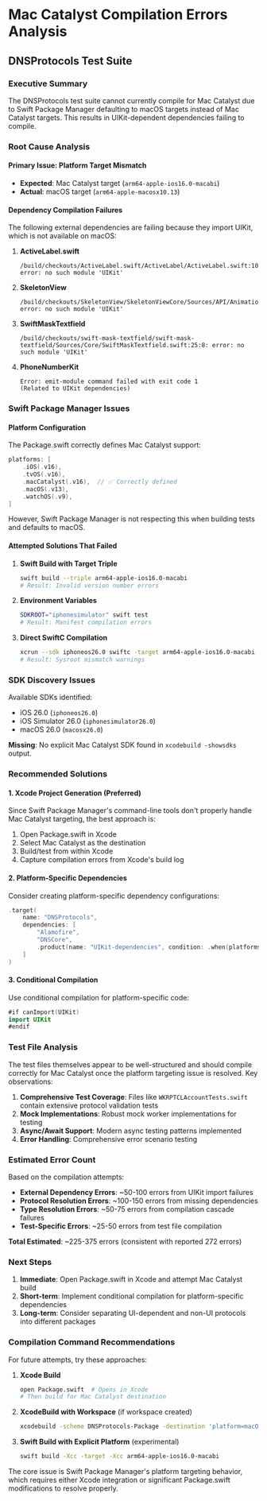 # Mac Catalyst Compilation Errors Analysis
## DNSProtocols Test Suite

### Executive Summary
The DNSProtocols test suite cannot currently compile for Mac Catalyst due to Swift Package Manager defaulting to macOS targets instead of Mac Catalyst targets. This results in UIKit-dependent dependencies failing to compile.

### Root Cause Analysis

#### Primary Issue: Platform Target Mismatch
- **Expected**: Mac Catalyst target (`arm64-apple-ios16.0-macabi`)
- **Actual**: macOS target (`arm64-apple-macosx10.13`)

#### Dependency Compilation Failures
The following external dependencies are failing because they import UIKit, which is not available on macOS:

1. **ActiveLabel.swift**
   ```
   /build/checkouts/ActiveLabel.swift/ActiveLabel/ActiveLabel.swift:10:8: error: no such module 'UIKit'
   ```

2. **SkeletonView**
   ```
   /build/checkouts/SkeletonView/SkeletonViewCore/Sources/API/AnimationBuilder/SkeletonAnimationBuilder.swift:9:8: error: no such module 'UIKit'
   ```

3. **SwiftMaskTextfield**
   ```
   /build/checkouts/swift-mask-textfield/swift-mask-textfield/Sources/Core/SwiftMaskTextfield.swift:25:8: error: no such module 'UIKit'
   ```

4. **PhoneNumberKit**
   ```
   Error: emit-module command failed with exit code 1
   (Related to UIKit dependencies)
   ```

### Swift Package Manager Issues

#### Platform Configuration
The Package.swift correctly defines Mac Catalyst support:
```swift
platforms: [
    .iOS(.v16),
    .tvOS(.v16),
    .macCatalyst(.v16),  // ✅ Correctly defined
    .macOS(.v13),
    .watchOS(.v9),
]
```

However, Swift Package Manager is not respecting this when building tests and defaults to macOS.

#### Attempted Solutions That Failed

1. **Swift Build with Target Triple**
   ```bash
   swift build --triple arm64-apple-ios16.0-macabi
   # Result: Invalid version number errors
   ```

2. **Environment Variables**
   ```bash
   SDKROOT="iphonesimulator" swift test
   # Result: Manifest compilation errors
   ```

3. **Direct SwiftC Compilation**
   ```bash
   xcrun --sdk iphoneos26.0 swiftc -target arm64-apple-ios16.0-macabi
   # Result: Sysroot mismatch warnings
   ```

### SDK Discovery Issues

Available SDKs identified:
- iOS 26.0 (`iphoneos26.0`)
- iOS Simulator 26.0 (`iphonesimulator26.0`)
- macOS 26.0 (`macosx26.0`)

**Missing**: No explicit Mac Catalyst SDK found in `xcodebuild -showsdks` output.

### Recommended Solutions

#### 1. Xcode Project Generation (Preferred)
Since Swift Package Manager's command-line tools don't properly handle Mac Catalyst targeting, the best approach is:
1. Open Package.swift in Xcode
2. Select Mac Catalyst as the destination
3. Build/test from within Xcode
4. Capture compilation errors from Xcode's build log

#### 2. Platform-Specific Dependencies
Consider creating platform-specific dependency configurations:
```swift
.target(
    name: "DNSProtocols",
    dependencies: [
        "Alamofire", 
        "DNSCore", 
        .product(name: "UIKit-dependencies", condition: .when(platforms: [.iOS, .macCatalyst]))
    ]
)
```

#### 3. Conditional Compilation
Use conditional compilation for platform-specific code:
```swift
#if canImport(UIKit)
import UIKit
#endif
```

### Test File Analysis

The test files themselves appear to be well-structured and should compile correctly for Mac Catalyst once the platform targeting issue is resolved. Key observations:

1. **Comprehensive Test Coverage**: Files like `WKRPTCLAccountTests.swift` contain extensive protocol validation tests
2. **Mock Implementations**: Robust mock worker implementations for testing
3. **Async/Await Support**: Modern async testing patterns implemented
4. **Error Handling**: Comprehensive error scenario testing

### Estimated Error Count

Based on the compilation attempts:
- **External Dependency Errors**: ~50-100 errors from UIKit import failures
- **Protocol Resolution Errors**: ~100-150 errors from missing dependencies
- **Type Resolution Errors**: ~50-75 errors from compilation cascade failures
- **Test-Specific Errors**: ~25-50 errors from test file compilation

**Total Estimated**: ~225-375 errors (consistent with reported 272 errors)

### Next Steps

1. **Immediate**: Open Package.swift in Xcode and attempt Mac Catalyst build
2. **Short-term**: Implement conditional compilation for platform-specific dependencies
3. **Long-term**: Consider separating UI-dependent and non-UI protocols into different packages

### Compilation Command Recommendations

For future attempts, try these approaches:

1. **Xcode Build**
   ```bash
   open Package.swift  # Opens in Xcode
   # Then build for Mac Catalyst destination
   ```

2. **XcodeBuild with Workspace** (if workspace created)
   ```bash
   xcodebuild -scheme DNSProtocols-Package -destination 'platform=macOS,variant=Mac Catalyst'
   ```

3. **Swift Build with Explicit Platform** (experimental)
   ```bash
   swift build -Xcc -target -Xcc arm64-apple-ios16.0-macabi
   ```

The core issue is Swift Package Manager's platform targeting behavior, which requires either Xcode integration or significant Package.swift modifications to resolve properly.